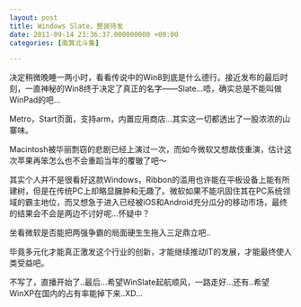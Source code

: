 ```yaml
---
layout: post
title: Windows Slate，整装待发
date: 2011-09-14 23:36:37.000000000 +09:00
categories: [南箕北斗集]

---
```

决定稍微晚睡一两小时，看看传说中的Win8到底是什么德行。接近发布的最后时刻，一直神秘的Win8终于决定了真正的名字——Slate...唔，确实总是不能叫做WinPad的吧...

Metro，Start页面，支持arm，内置应用商店...其实这一切都透出了一股浓浓的山寨味。

Macintosh被华丽剽窃的悲剧已经上演过一次，而如今微软又想故伎重演，估计这次苹果再笨怎么也不会重蹈当年的覆辙了吧～

其实个人并不是很看好这款Windows，Ribbon的滥用也许能在平板设备上能有所建树，但是在传统PC上却略显臃肿和无趣了。微软如果不能巩固住其在PC系统领域的霸主地位，而又想急于进入已经被iOS和Android充分瓜分的移动市场，最终的结果会不会是两边不讨好呢...怀疑中？

坐看微软是否能把两强争霸的局面硬生生拖入三足鼎立吧..

毕竟多元化才能真正激发这个行业的创新，才能继续推动IT的发展，才能最终使人类受益吧。

不写了，直播开始了..最后...希望WinSlate起航顺风，一路走好...还有..希望WinXP在国内的占有率能掉下来..XD...
